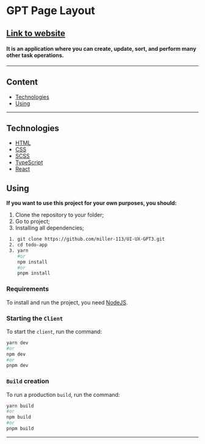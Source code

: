 # **GPT Page Layout**

## [**<u>Link to website</u>**](http://miller-113.github.io/UI-UX-GPT3)

#### It is an application where you can create, update, sort, and perform many other task operations.

---

## **Content**

- [Technologies](#technologies)
- [Using](#using)

<hr>

## **Technologies**

- [HTML](https://html.spec.whatwg.org/multipage/)
- [CSS](https://www.w3.org/Style/CSS/)
- [SCSS](https://sass-lang.com/)
- [TypeScript](https://www.typescriptlang.org/)
- [React](https://react.dev/)

## **Using**

**If you want to use this project for your own purposes, you should:**

1. Clone the repository to your folder;
2. Go to project;
3. Installing all dependencies;

```sh
 1. git clone https://github.com/miller-113/UI-UX-GPT3.git
 2. cd todo-app
 3. yarn
    #or
    npm install
    #or
    pnpm install
```

### Requirements

To install and run the project, you need [NodeJS](https://nodejs.org/).

### Starting the `Client`

To start the `client`, run the command:

```sh
yarn dev
#or
npm dev
#or
pnpm dev
```

### `Build` creation

To run a production `build`, run the command:

```sh
yarn build
#or
npm build
#or
pnpm build
```

<hr>
